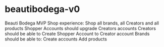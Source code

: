 # beautibodega-v0
Beauti Bodega MVP
Shop experience: Shop all brands, all Creators and all products
Shopper Accounts should upgrade Creators accounts
Creators should be able to
Create
Shopper Account to Creator account
Brands should be able to:
Create accounts
Add products
